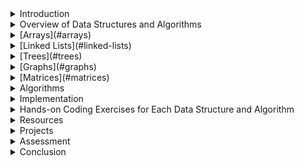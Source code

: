 <details>
<summary>Introduction</summary>

# Introduction to Data Structures and Algorithms

## Overview

Data structures and algorithms are fundamental concepts in computer science and programming. They are the building blocks that enable efficient problem-solving and form the backbone of software engineering. Understanding these concepts is crucial for any aspiring programmer or computer scientist.

### What are Data Structures?

Data structures are specialized formats for organizing, storing, and manipulating data in a computer so that it can be used efficiently. They define the way data is arranged and accessed in memory. Each data structure has its own set of operations that can be performed on the data it stores.

#### Importance of Data Structures:

- **Efficiency:** Properly chosen data structures can significantly improve the efficiency of algorithms.
- **Organization:** They provide a systematic way to organize and manage data.
- **Abstraction:** Data structures abstract complex data organization, making it easier for programmers to work with data.

### What are Algorithms?

Algorithms are step-by-step procedures or formulas for solving problems. They describe how to perform a specific task or solve a particular problem. Algorithms operate on data structures, manipulating the data contained within them to produce a desired result.

#### Characteristics of Algorithms:

- **Correctness:** Algorithms must produce the correct output for all possible input.
- **Efficiency:** They should solve problems in a timely manner, using minimal resources.
- **Finiteness:** Algorithms must terminate after a finite number of steps.
- **Determinism:** For a given input, algorithms should produce the same output every time.

## Importance of Learning Data Structures and Algorithms

Understanding data structures and algorithms is essential for several reasons:

1. **Problem Solving:** Data structures and algorithms provide the tools necessary to solve complex computational problems efficiently.

2. **Optimization:** Knowledge of data structures and algorithms allows programmers to optimize their code for better performance.

3. **Scalability:** Efficient algorithms and data structures are critical for handling large-scale data and building scalable applications.

4. **Foundation for Advanced Concepts:** Many advanced topics in computer science, such as machine learning, cryptography, and artificial intelligence, rely on a solid understanding of data structures and algorithms.

## Topics Covered in this Course

In this course, we will cover the following data structures and algorithms:

- **Arrays**
- **Linked Lists**
- **Trees**
- **Matrices**
- **Graphs**

For each data structure, we will explore its properties, operations, and common algorithms associated with it.

## Conclusion

Data structures and algorithms are the bedrock of computer science and programming. By mastering these concepts, you will become a more proficient programmer capable of tackling a wide range of problems efficiently.



# Importance and Applications of Data Structures and Algorithms

## Importance

Data structures and algorithms are fundamental concepts in computer science and programming. They serve as the foundation upon which efficient and scalable software solutions are built. Understanding their importance is crucial for any aspiring programmer. Here's why:

### 1. Problem Solving Efficiency

Data structures and algorithms enable programmers to tackle complex problems efficiently. By choosing the appropriate data structure and algorithm, developers can optimize their solutions for better performance.

### 2. Resource Utilization

Efficient algorithms and data structures ensure optimal utilization of computational resources such as memory and processing power. This is particularly important when dealing with large-scale applications and big data.

### 3. Scalability

Scalability is a key consideration in modern software development. Well-designed data structures and algorithms allow applications to scale gracefully, handling increasing amounts of data and user traffic without sacrificing performance.

### 4. Foundation for Advanced Concepts

Many advanced topics in computer science, including machine learning, artificial intelligence, and cryptography, rely heavily on a strong understanding of data structures and algorithms. Mastering these fundamentals opens doors to exploring more complex and specialized areas of technology.

## Applications

Data structures and algorithms find applications in various domains across the tech industry. Here are some common applications:

### 1. Web Development

In web development, data structures such as arrays, linked lists, and trees are used to store and manipulate user data, manage sessions, and optimize search algorithms.

### 2. Software Engineering

In software engineering, data structures and algorithms play a crucial role in designing efficient algorithms for tasks such as sorting, searching, and graph traversal. They are also essential for building data-intensive applications like databases and file systems.

### 3. Game Development

In game development, data structures and algorithms are used for tasks such as collision detection, pathfinding, and game state management. Efficient algorithms are essential for maintaining smooth gameplay and immersive user experiences.

### 4. Data Science and Analytics

In data science and analytics, data structures such as arrays and matrices are used for storing and processing large datasets. Algorithms for statistical analysis, machine learning, and data visualization heavily rely on efficient data structures and algorithms.

### 5. Networking and Systems Programming

In networking and systems programming, data structures and algorithms are used for tasks such as packet routing, congestion control, and network optimization. Efficient algorithms are essential for maintaining reliable and high-performance network infrastructures.

## Conclusion

Data structures and algorithms are the building blocks of modern software development. They enable programmers to solve complex problems efficiently and build scalable and robust applications across various domains. As a beginner programmer, mastering these fundamentals will lay a solid foundation for your career in technology.


</details>

<details>
<summary>Overview of Data Structures and Algorithms</summary>

- Importance and Applications
</details>

<details>
<summary>[Arrays](#arrays)</summary>
*Tabspace** 1. Arrays
    
    # Array

An array is a collection of elements, each identified by an index or key. It is one of the simplest and most widely used data structures. Arrays offer efficient random access to elements based on their indices.

## Basic Operations:

### 1. Accessing Elements:
   - Accessing an element in an array is done by directly referencing its index.
   - Example: `array[index]`

### 2. Insertion:
   - Inserting an element into an array involves shifting existing elements to accommodate the new element.
   - It can be done at the beginning, middle, or end of the array.
   - Example: `array.insert(index, element)`

### 3. Deletion:
   - Deleting an element from an array involves shifting the subsequent elements to fill the gap.
   - Example: `array.pop(index)`

### 4. Updating:
   - Updating an element in an array means modifying the value of an existing element at a specific index.
   - Example: `array[index] = new_value`

### 5. Traversal:
   - Traversing an array means visiting each element of the array one by one.
   - This can be done using loops such as for loop or while loop.


- [Definition and Basic Operations](#definition-and-basic-operations)
- [Dynamic Arrays](#dynamic-arrays)
- [Multi-dimensional Arrays](#multi-dimensional-arrays)
</details>

<details>
<summary>[Linked Lists](#linked-lists)</summary>

- [Singly Linked Lists](#singly-linked-lists)
- [Doubly Linked Lists](#doubly-linked-lists)
- [Circular Linked Lists](#circular-linked-lists)
- [Comparison with Arrays](#comparison-with-arrays)
</details>

<details>
<summary>[Trees](#trees)</summary>

- [Binary Trees](#binary-trees)
- [Binary Search Trees (BST)](#binary-search-trees-bst)
- [AVL Trees (Balanced BST)](#avl-trees-balanced-bst)
- [Tree Traversal Algorithms (Inorder, Preorder, Postorder)](#tree-traversal-algorithms-inorder-preorder-postorder)
- [Tree Applications (e.g., Expression Trees)](#tree-applications-eg-expression-trees)
</details>

<details>
<summary>[Graphs](#graphs)</summary>

- [Introduction to Graphs](#introduction-to-graphs)
- [Representations (Adjacency Matrix, Adjacency List)](#representations-adjacency-matrix-adjacency-list)
- [Traversal Algorithms (BFS, DFS)](#traversal-algorithms-bfs-dfs)
- [Shortest Path Algorithms (Dijkstra's, Bellman-Ford)](#shortest-path-algorithms-dijkstras-bellman-ford)
</details>

<details>
<summary>[Matrices](#matrices)</summary>

- [Basic Operations](#basic-operations)
- [Sparse Matrices](#sparse-matrices)
- [Applications (e.g., Image Processing)](#applications-eg-image-processing)
</details>

<details>
<summary>Algorithms</summary>

1. Sorting Algorithms
    - Bubble Sort
    - Selection Sort
    - Insertion Sort
    - Merge Sort
    - Quick Sort
2. Searching Algorithms
    - Linear Search
    - Binary Search
3. Graph Algorithms
    - Depth-First Search (DFS)
    - Breadth-First Search (BFS)
    - Shortest Path Algorithms (Dijkstra's, Bellman-Ford)
4. Dynamic Programming
    - Introduction and Basics
    - Fibonacci Series
    - Knapsack Problem
</details>

<details>
<summary>Implementation</summary>

Implementing Data Structures and Algorithms in a Language of Choice (e.g., Python, Java, C++)
</details>

<details>
<summary>Hands-on Coding Exercises for Each Data Structure and Algorithm</summary>

- Additional Topics (Optional)
    - Hash Tables
    - Heaps and Priority Queues
    - Disjoint Set Union (Union Find)
    - Trie
    - Red-Black Trees
    - Advanced Graph Algorithms (Minimum Spanning Trees, Network Flow)
</details>

<details>
<summary>Resources</summary>

- Textbooks
- Online Courses and Tutorials
- Coding Practice Platforms (e.g., LeetCode, HackerRank)
- Interactive Visualizations for Data Structures and Algorithms
</details>

<details>
<summary>Projects</summary>

- Building Simple Applications Using Data Structures and Algorithms (e.g., a simple text editor using a linked list)
- Solving Real-world Problems (e.g., finding shortest routes on a map)
</details>

<details>
<summary>Assessment</summary>

- Regular Quizzes
- Coding Assignments
- Final Project
</details>

<details>
<summary>Conclusion</summary>

- Recap of Key Concepts
- Importance of Continued Practice and Learning
- Resources for Further Study

Make sure to balance theory with practical coding exercises and real-world applications. Encourage students to experiment with implementations, as hands-on experience is crucial for understanding these concepts effectively. Good luck with your teaching!
</details>

